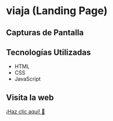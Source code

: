 # viaja (Landing Page)


## Capturas de Pantalla


## Tecnologías Utilizadas

- HTML
- CSS
- JavaScript

## Visita la web  

[¡Haz clic aquí! &#128640; ](https://viajaya.netlify.app/)

